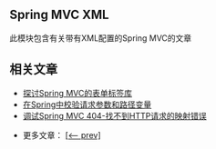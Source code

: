 ## Spring MVC XML

此模块包含有关带有XML配置的Spring MVC的文章

## 相关文章

+ [探讨Spring MVC的表单标签库](http://tu-yucheng.github.io/springweb/2023/05/19/spring-mvc-form-tags.html)
+ [在Spring中校验请求参数和路径变量](http://tu-yucheng.github.io/springweb/2023/05/19/spring-validate-requestparam-pathvariable.html)
+ [调试Spring MVC 404-找不到HTTP请求的映射错误](http://tu-yucheng.github.io/springweb/2023/05/19/spring-mvc-404-error.html)

- 更多文章： [[<-- prev]](../spring-mvc-xml-1/README.md)